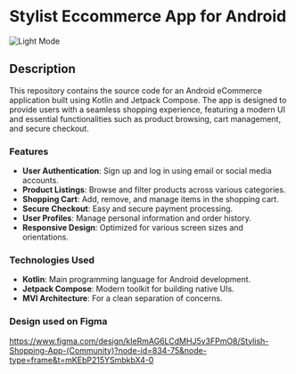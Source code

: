 # Stylist Eccommerce App for Android

![Light Mode](https://github.com/user-attachments/assets/500eb18d-ac9c-456f-a54e-ccd3c69c657e)


## Description

This repository contains the source code for an Android eCommerce application built using Kotlin and Jetpack Compose. The app is designed to provide users with a seamless shopping experience, featuring a modern UI and essential functionalities such as product browsing, cart management, and secure checkout.

### Features

- **User Authentication**: Sign up and log in using email or social media accounts.
- **Product Listings**: Browse and filter products across various categories.
- **Shopping Cart**: Add, remove, and manage items in the shopping cart.
- **Secure Checkout**: Easy and secure payment processing.
- **User Profiles**: Manage personal information and order history.
- **Responsive Design**: Optimized for various screen sizes and orientations.

### Technologies Used

- **Kotlin**: Main programming language for Android development.
- **Jetpack Compose**: Modern toolkit for building native UIs.
- **MVI Architecture**: For a clean separation of concerns.

### Design used on Figma

https://www.figma.com/design/kIeRmAG6LCdMHJ5v3FPmO8/Stylish-Shopping-App-(Community)?node-id=834-75&node-type=frame&t=mKEbP215YSmbkbX4-0



